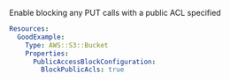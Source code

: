 
Enable blocking any PUT calls with a public ACL specified

```yaml
Resources:
  GoodExample:
    Type: AWS::S3::Bucket
    Properties:
      PublicAccessBlockConfiguration:
        BlockPublicAcls: true
```


